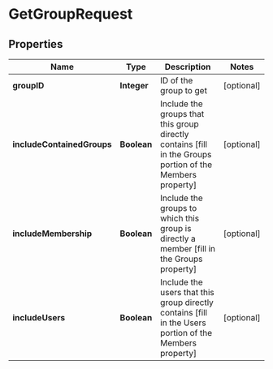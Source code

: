 

# GetGroupRequest


## Properties

| Name | Type | Description | Notes |
|------------ | ------------- | ------------- | -------------|
|**groupID** | **Integer** | ID of the group to get |  [optional] |
|**includeContainedGroups** | **Boolean** | Include the groups that this group directly contains [fill in the Groups portion of the Members property] |  [optional] |
|**includeMembership** | **Boolean** | Include the groups to which this group is directly a member [fill in the Groups property] |  [optional] |
|**includeUsers** | **Boolean** | Include the users that this group directly contains [fill in the Users portion of the Members property] |  [optional] |



